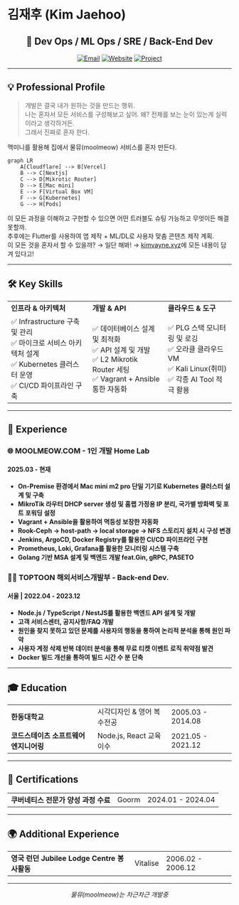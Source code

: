 # 김재후 (Kim Jaehoo)

<div align="center">
  
  ## 🚀 Dev Ops / ML Ops / SRE / Back-End Dev
  
  [![Email](https://img.shields.io/badge/Email-nkimtnt%40gmail.com-blue?style=flat-square&logo=gmail)](mailto:nkimtnt@gmail.com)
  [![Website](https://img.shields.io/badge/Website-kimvayne.xyz-orange?style=flat-square&logo=firefox)](https://kimvayne.xyz)
  [![Project](https://img.shields.io/badge/Project-moolmeow.com-red?style=flat-square&logo=github)](https://moolmeow.com)

</div>

---

## 💡 Professional Profile

> 개발은 결국 내가 원하는 것을 만드는 행위.  
> 나는 혼자서 모든 서비스를 구성해보고 싶어. 왜? 전체를 보는 눈이 있는게 실력이라고 생각하거든.  
> 그래서 진짜로 혼자 한다.  

맥미니를 활용해 집에서 물뮤(moolmeow) 서비스를 혼자 만든다.

```mermaid
graph LR
    A[Cloudflare] --> B[Vercel]
    B --> C[Nextjs]
    C --> D[Mikrotic Router]
    D --> E[Mac mini]
    E --> F[Virtual Box VM]
    F --> G[Kubernetes]
    G --> H[Pods]
```

이 모든 과정을 이해하고 구현할 수 있으면 어떤 트러블도 슈팅 가능하고 무엇이든 해결 못할까.  
추후에는 Flutter를 사용하여 앱 제작 + ML/DL로 사용자 맞춤 콘텐츠 제작 계획.  
이 모든 것을 혼자서 할 수 있을까? → 일단 해봐! → [kimvayne.xyz](https://kimvayne.xyz)에 모든 내용이 담겨 있다고!

---

## 🛠️ Key Skills

<table>
  <tr>
    <td><b>인프라 & 아키텍처</b></td>
    <td><b>개발 & API</b></td>
    <td><b>클라우드 & 도구</b></td>
  </tr>
  <tr>
    <td>
      ✅ Infrastructure 구축 및 관리<br>
      ✅ 마이크로 서비스 아키텍처 설계<br>
      ✅ Kubernetes 클러스터 운영<br>
      ✅ CI/CD 파이프라인 구축
    </td>
    <td>
      ✅ 데이터베이스 설계 및 최적화<br>
      ✅ API 설계 및 개발<br>
      ✅ L2 Mikrotik Router 세팅<br>
      ✅ Vagrant + Ansible 통한 자동화
    </td>
    <td>
      ✅ PLG 스택 모니터링 및 로깅<br>
      ✅ 오라클 클라우드 VM<br>
      ✅ Kali Linux(취미)<br>
      ✅ 각종 AI Tool 적극 활용
    </td>
  </tr>
</table>

---

## 💼 Experience

### 🌐 MOOLMEOW.COM - 1인 개발 Home Lab
#### 2025.03 - 현재

- **On-Premise 환경에서 Mac mini m2 pro 단일 기기로 Kubernetes 클러스터 설계 및 구축**
- **MikroTik 라우터 DHCP server 생성 및 홈랩 가정용 IP 분리, 국가별 방화벽 및 포트 포워딩 설정**
- **Vagrant + Ansible을 활용하여 멱등성 보장한 자동화**
- **Rook-Ceph → host-path → local storage → NFS 스토리지 설치 시 구성 변경**
- **Jenkins, ArgoCD, Docker Registry를 활용한 CI/CD 파이프라인 구현**
- **Prometheus, Loki, Grafana를 활용한 모니터링 시스템 구축**
- **Golang 기반 MSA 설계 및 백엔드 개발 feat.Gin, gRPC, PASETO**

### 👨‍💻 TOPTOON 해외서비스개발부 - Back-end Dev.
#### 서울 | 2022.04 - 2023.12

- **Node.js / TypeScript / NestJS를 활용한 백엔드 API 설계 및 개발**
- **고객 서비스센터, 공지사항/FAQ 개발**
- **원인을 찾지 못하고 있던 문제를 사용자의 행동을 통하여 논리적 분석을 통해 원인 파악**
- **사용자 계정 삭제 반복 데이터 분석을 통해 무료 티켓 이벤트 로직 취약점 발견**
- **Docker 빌드 개선을 통하여 빌드 시간 수 분 단축**

---

## 🎓 Education

<table>
  <tr>
    <td><b>한동대학교</b></td>
    <td>시각디자인 & 영어 복수전공</td>
    <td>2005.03 - 2014.08</td>
  </tr>
  <tr>
    <td><b>코드스테이츠 소프트웨어 엔지니어링</b></td>
    <td>Node.js, React 교육 이수</td>
    <td>2021.05 - 2021.12</td>
  </tr>
</table>

---

## 📜 Certifications

<table>
  <tr>
    <td><b>쿠버네티스 전문가 양성 과정 수료</b></td>
    <td>Goorm</td>
    <td>2024.01 - 2024.04</td>
  </tr>
</table>

---

## 🌍 Additional Experience

<table>
  <tr>
    <td><b>영국 런던 Jubilee Lodge Centre 봉사활동</b></td>
    <td>Vitalise</td>
    <td>2006.02 - 2006.12</td>
  </tr>
</table>

---

<div align="center">
  <i>물뮤(moolmeow)는 차근차근 개발중</i>
</div>
